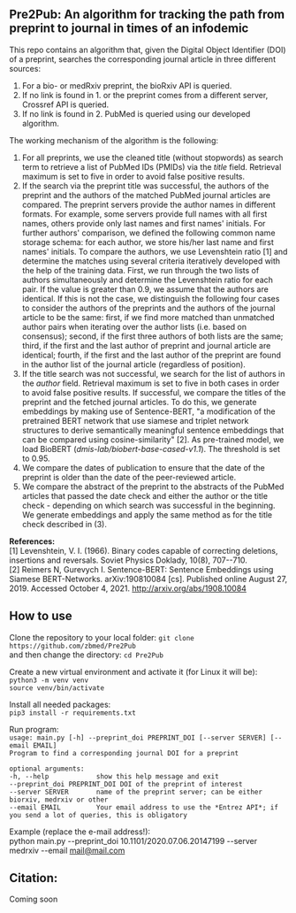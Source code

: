 ## Pre2Pub: An algorithm for tracking the path from preprint to journal in times of an infodemic

This repo contains an algorithm that, given the Digital Object Identifier (DOI) of a preprint,
searches the corresponding journal article in three different sources: 
1) For a bio- or medRxiv preprint, the bioRxiv API is queried.  
2) If no link is found in 1. or the preprint comes from a different server, Crossref API is queried.
3) If no link is found in 2. PubMed is queried using our developed algorithm.  
  
The working mechanism of the algorithm is the following:  
1) For all preprints, we use the cleaned title (without stopwords) as search term to retrieve a list of PubMed IDs (PMIDs) via the *title* field. Retrieval maximum is set to five in order to avoid false positive results.
2) If the search via the preprint title was successful, the authors of the preprint and the authors of the matched PubMed journal articles are compared. The preprint servers provide the author names in different formats. For example, some servers provide full names with all first names, others provide only last names and first names' initials. For further authors' comparison, we defined the following common name storage schema: for each author, we store his/her last name and first names' initials. To compare the authors, we use Levenshtein ratio [1] and determine the matches using several criteria iteratively developed with the help of the training data. First, we run through the two lists of authors simultaneously and determine the Levenshtein ratio for each pair. If the value is greater than 0.9, we assume that the authors are identical.
If this is not the case, we distinguish the following four cases to consider the authors of the preprints and the authors of the journal article to be the same: first, if we find more matched than unmatched author pairs when iterating over the author lists (i.e. based on consensus); second, if the first three authors of both lists are the same; third, if the first and the last author of preprint and journal article are identical; fourth, if the first and the last author of the preprint are found in the author list of the journal article (regardless of position).
3) If the title search was not successful, we search for the list of authors in the *author* field. Retrieval maximum is set to five in both cases in order to avoid false positive results. If successful, we compare the titles of the preprint and the fetched journal articles. To do this, we generate embeddings by making use of Sentence-BERT, "a modification of the pretrained BERT network that use siamese and triplet network structures to derive semantically meaningful sentence embeddings that can be compared using cosine-similarity" [2]. As pre-trained model, we load BioBERT (*dmis-lab/biobert-base-cased-v1.1*). The threshold is set to 0.95.
4) We compare the dates of publication to ensure that the date of the preprint is older than the date of the peer-reviewed article.
5) We compare the abstract of the preprint to the abstracts of the PubMed articles that passed the date check and either the author or the title check - depending on which search was successful in the beginning. We generate embeddings and apply the same method as for the title check described in (3).

**References:**  
[1] Levenshtein, V. I. (1966). Binary codes capable of correcting deletions, insertions and reversals. Soviet Physics Doklady, 10(8), 707--710.  
[2] Reimers N, Gurevych I. Sentence-BERT: Sentence Embeddings using Siamese BERT-Networks. arXiv:190810084 [cs]. Published online August 27, 2019. Accessed October 4, 2021. http://arxiv.org/abs/1908.10084

## How to use

Clone the repository to your local folder: `git clone https://github.com/zbmed/Pre2Pub`  
and then change the directory: `cd Pre2Pub`  
  
Create a new virtual environment and activate it (for Linux it will be):  
`python3 -m venv venv`  
`source venv/bin/activate`  
  
Install all needed packages:  
`pip3 install -r requirements.txt`  
  
Run program:  
`usage: main.py [-h] --preprint_doi PREPRINT_DOI [--server SERVER] [--email EMAIL]`  
`Program to find a corresponding journal DOI for a preprint`  

`optional arguments:`  
`-h, --help            show this help message and exit`   
`--preprint_doi PREPRINT_DOI DOI of the preprint of interest`   
`--server SERVER       name of the preprint server; can be either biorxiv,
medrxiv or other`  
`--email EMAIL         Your email address to use the *Entrez API*; if you
send a lot of queries, this is obligatory`  
  
Example (replace the e-mail address!):  
python main.py --preprint_doi 10.1101/2020.07.06.20147199 --server medrxiv --email mail@mail.com


## Citation:
Coming soon 



